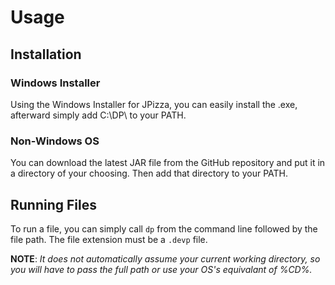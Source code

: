 # Usage

## Installation

### Windows Installer

Using the Windows Installer for JPizza, you can easily install the .exe, afterward simply add
C:\DP\ to your PATH.

### Non-Windows OS

You can download the latest JAR file from the GitHub repository and put it in
a directory of your choosing. Then add that directory to your PATH.

## Running Files

To run a file, you can simply call `dp` from the command line followed by the file path. The file extension must be a `.devp` file.

**NOTE**: *It does not automatically assume your current working directory, so you will have to pass the full path or use your OS's equivalant of %CD%.*
